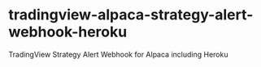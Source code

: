 # tradingview-alpaca-strategy-alert-webhook-heroku

TradingView Strategy Alert Webhook for Alpaca  including Heroku 

